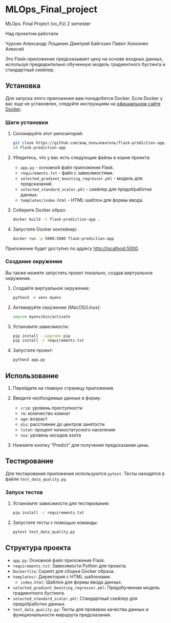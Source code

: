 # MLOps_Final_project

MLOps. Final Project (vo_PJ) 2 semester

Над проектом работали

Чурсин Александр
Лощинин Дмитрий
Байгозин Павел
Хокконен Алексей


Это Flask-приложение предсказывает цену на основе входных данных, используя предварительно обученную модель градиентного бустинга и стандартный скейлер.

## Установка

Для запуска этого приложения вам понадобится Docker. Если Docker у вас еще не установлен, следуйте инструкциям на [официальном сайте Docker](https://docs.docker.com/get-docker/).

### Шаги установки

1. Склонируйте этот репозиторий:

    ```sh
    git clone https://github.com/ваш_пользователь/flask-prediction-app.git
    cd flask-prediction-app
    ```

2. Убедитесь, что у вас есть следующие файлы в корне проекта:
    - `app.py` - основной файл приложения Flask.
    - `requirements.txt` - файл с зависимостями.
    - `selected_gradient_boosting_regressor.pkl` - модель для предсказаний.
    - `selected_standard_scaler.pkl` - скейлер для предобработки данных.
    - `templates/index.html` - HTML-шаблон для формы ввода.

3. Соберите Docker образ:

    ```sh
    docker build -t flask-prediction-app .
    ```

4. Запустите Docker контейнер:

    ```sh
    docker run -p 5000:5000 flask-prediction-app
    ```

Приложение будет доступно по адресу [http://localhost:5000](http://localhost:5000).

### Создание окружения

Вы также можете запустить проект локально, создав виртуальное окружение.

1. Создайте виртуальное окружение:

    ```sh
    python3 -m venv myenv
    ```

2. Активируйте окружение (MacOS/Linux):

    ```sh
    source myenv/bin/activate
    ```

3. Установите зависимости:

    ```sh
    pip install --upgrade pip
    pip install -r requirements.txt
    ```

4. Запустите проект:

    ```sh
    python3 app.py
    ```

## Использование

1. Перейдите на главную страницу приложения.
2. Введите необходимые данные в форму:
    - `crim`: уровень преступности
    - `rm`: количество комнат
    - `age`: возраст
    - `dis`: расстояние до центров занятости
    - `lstat`: процент низкостатусного населения
    - `nox`: уровень оксидов азота

3. Нажмите кнопку "Predict" для получения предсказания цены.

## Тестирование

Для тестирования приложения используются `pytest`. Тесты находятся в файле `test_data_quality.py`.

### Запуск тестов

1. Установите зависимости для тестирования:

    ```sh
    pip install -r requirements.txt
    ```

2. Запустите тесты с помощью команды:

    ```sh
    pytest test_data_quality.py
    ```

## Структура проекта

- `app.py`: Основной файл приложения Flask.
- `requirements.txt`: Зависимости Python для проекта.
- `Dockerfile`: Скрипт для сборки Docker образа.
- `templates/`: Директория с HTML шаблонами.
  - `index.html`: Шаблон для формы ввода данных.
- `selected_gradient_boosting_regressor.pkl`: Предобученная модель градиентного бустинга.
- `selected_standard_scaler.pkl`: Стандартный скейлер для предобработки данных.
- `test_data_quality.py`: Тесты для проверки качества данных и функциональности маршрута предсказания.
